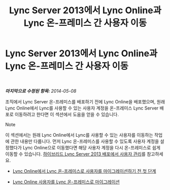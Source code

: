 ﻿---
title: Lync Server 2013에서 Lync Online과 Lync 온-프레미스 간 사용자 이동
TOCTitle: Lync Server 2013에서 Lync Online과 Lync 온-프레미스 간 사용자 이동
ms:assetid: 55733bb5-6742-4daf-8db5-1c5df86f4cea
ms:mtpsurl: https://technet.microsoft.com/ko-kr/library/Dn689117(v=OCS.15)
ms:contentKeyID: 62247350
ms.date: 08/10/2015
mtps_version: v=OCS.15
ms.translationtype: HT
---

# Lync Server 2013에서 Lync Online과 Lync 온-프레미스 간 사용자 이동

 

_**마지막으로 수정된 항목:** 2014-05-08_

조직에서 Lync Server 온-프레미스를 배포하기 전에 Lync Online을 배포했으며, 원래 Lync Online에서 Lync를 사용할 수 있는 사용자 계정을 온-프레미스 Lync Server 배포로 이동하려고 한다면 이 섹션에서 도움을 얻을 수 있습니다.


> [!NOTE]
> 이 섹션에서는 원래 Lync Online에서 Lync를 사용할 수 있는 사용자를 이동하는 작업에 관한 내용만 다룹니다. 먼저 Lync 온-프레미스를 사용할 수 있도록 사용자 계정을 설정했다가 Lync Online으로 이동했다면 해당 사용자 계정을 다시 온-프레미스로 쉽게 이동할 수 있습니다. <A href="lync-server-2013-administering-users-in-a-hybrid-deployment.md">하이브리드 Lync Server 2013 배포에서 사용자 관리</A>를 참고하세요.



  - [Lync Online에서 Lync 온-프레미스로 사용자를 마이그레이션하기 전 첫 단계](lync-server-2013-first-steps-before-you-start-migrating-users-from-lync-online-to-lync-on-premises.md)

  - [Lync Online 사용자를 Lync 온-프레미스로 마이그레이션](lync-server-2013-migrating-lync-online-users-to-lync-on-premises.md)

